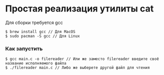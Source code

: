 # Простая реализация утилиты cat 
Для сборки требуется gcc
```shell
$ brew install gcc // Для MacOS
$ sudo pacman -S gcc // Для Linux
```

### Как запустить
```shell
$ gcc main.c -o filereader // Или же заместо filereader введите своё название исполняемого файла
$ ./filereader main.c // Либо же выберете другой файл для чтения
```
